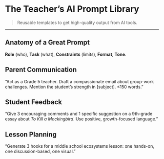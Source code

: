 ﻿# The Teacher’s AI Prompt Library

> Reusable templates to get high-quality output from AI tools.

---

## Anatomy of a Great Prompt
**Role** (who), **Task** (what), **Constraints** (limits), **Format**, **Tone**.

## Parent Communication
“Act as a Grade 5 teacher. Draft a compassionate email about group-work challenges. Mention the student’s strength in [subject]. ≤150 words.”

## Student Feedback
“Give 3 encouraging comments and 1 specific suggestion on a 9th-grade essay about *To Kill a Mockingbird*. Use positive, growth-focused language.”

## Lesson Planning
“Generate 3 hooks for a middle school ecosystems lesson: one hands-on, one discussion-based, one visual.”
